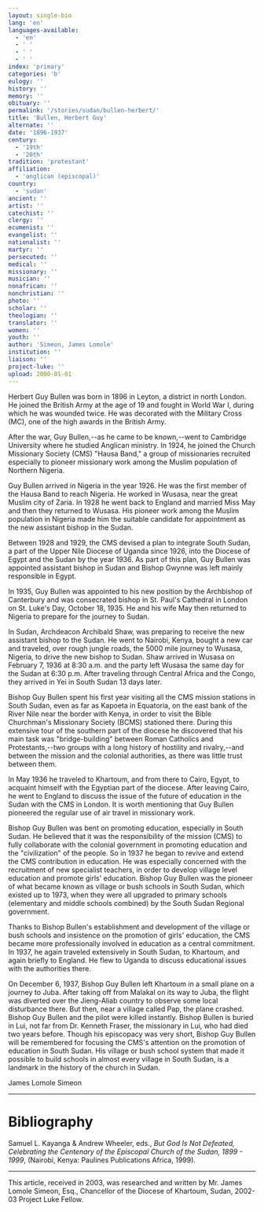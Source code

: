 ```yaml
---
layout: single-bio
lang: 'en'
languages-available:
  - 'en'
  - ' '
  - ' '
  - ' '
index: 'primary'
categories: 'b'
eulogy: ''
history: ''
memory: ''
obituary: ''
permalink: '/stories/sudan/bullen-herbert/'
title: 'Bullen, Herbert Guy'
alternate: ''
date: '1896-1937'
century:
  - '19th'
  - '20th'
tradition: 'protestant'
affiliation:
  - 'anglican (episcopal)'
country:
  - 'sudan'
ancient: ''
artist: ''
catechist: ''
clergy: ''
ecumenist: ''
evangelist: ''
nationalist: ''
martyr: ''
persecuted: ''
medical: ''
missionary: ''
musician: ''
nonafrican: ''
nonchristian: ''
photo: ''
scholar: ''
theologian: ''
translator: ''
women: ''
youth: ''
author: 'Simeon, James Lomole'
institution: ''
liaison: ''
project-luke: ''
upload: 2000-01-01
---
```



Herbert Guy Bullen was born in 1896 in Leyton, a district in north London. He joined the British Army at the age of 19 and fought in World War I, during which he was wounded twice. He was decorated with the Military Cross (MC), one of the high awards in the British Army.

After the war, Guy Bullen,--as he came to be known,--went to Cambridge University where he studied Anglican ministry. In 1924, he joined the Church Missionary Society (CMS) "Hausa Band," a group of missionaries recruited especially to pioneer missionary work  among the Muslim population of Northern Nigeria.

Guy Bullen arrived in Nigeria in the year 1926. He was the first member  of the Hausa Band to reach Nigeria. He worked in Wusasa, near the great Muslim city of Zaria. In 1928 he went back to England and married Miss May and then they returned to Wusasa. His pioneer work among the Muslim population in Nigeria made him the suitable candidate for appointment as the new assistant bishop in the Sudan.

Between 1928 and 1929, the CMS devised a plan to integrate South Sudan, a part of the Upper Nile  Diocese of Uganda since 1926, into the Diocese of Egypt and the Sudan by the year 1936. As part of this plan, Guy Bullen was appointed assistant bishop in Sudan and Bishop Gwynne was left mainly responsible in Egypt.

In 1935, Guy Bullen was appointed to his new position by the Archbishop of Canterbury and was consecrated bishop in St. Paul's Cathedral in London on St. Luke's Day, October 18, 1935. He and his wife May then returned to Nigeria to prepare for the journey to Sudan.

In Sudan, Archdeacon Archibald Shaw, was preparing to receive the new assistant bishop to the Sudan. He went to Nairobi, Kenya, bought a new car and traveled, over rough jungle roads, the 5000 mile journey to Wusasa, Nigeria, to drive the new bishop to Sudan.  Shaw arrived in Wusasa on February 7, 1936 at 8:30 a.m. and the party left Wusasa the same day for the Sudan at 6:30 p.m. After traveling through Central Africa and the Congo, they arrived in Yei in South Sudan 13 days later.

Bishop Guy Bullen spent his first year visiting all the CMS mission stations in South Sudan, even as far as Kapoeta in Equatoria, on the east bank of the River Nile near the border with Kenya, in order to visit the Bible Churchman's Missionary Society (BCMS) stationed there. During this extensive tour of the southern part of the diocese he discovered that his main task was "bridge-building" between Roman Catholics and Protestants,--two groups with a long history of hostility and rivalry,--and between the mission and the colonial authorities, as there was little trust between them.

In May 1936 he traveled to Khartoum, and from there to Cairo, Egypt, to acquaint himself with the Egyptian part of the diocese. After leaving Cairo, he went to England to discuss the issue of the future of education in the Sudan with the CMS in London. It is worth mentioning that Guy Bullen pioneered the regular use of air travel in missionary work.

Bishop Guy Bullen was bent on promoting education, especially in South Sudan. He believed that it was the responsibility of the mission (CMS) to fully collaborate  with the colonial
government in promoting education and the "civilization" of the people. So in 1937 he began to revive and extend the CMS contribution in education. He was especially concerned with the recruitment of new specialist teachers, in order to develop village level education and promote girls' education. Bishop Guy Bullen was the pioneer of what became known as village or bush schools in South Sudan, which existed up to 1973, when they  were all upgraded to primary schools (elementary and middle schools combined) by the South Sudan Regional government.

Thanks to Bishop Bullen's establishment and development of the village or bush schools and insistence on the promotion of girls' education, the CMS became more professionally involved in education as a central commitment. In 1937, he again traveled extensively in South Sudan, to Khartoum, and again briefly to England. He flew to Uganda to discuss educational issues with the authorities there.

On December 6, 1937, Bishop Guy Bullen left Khartoum in a small plane on a journey to Juba. After taking off from Malakal on its way to Juba, the flight was diverted over the Jieng-Aliab country to observe some local disturbance there. But then, near a village called Pap, the plane crashed. Bishop Guy Bullen and the pilot were killed instantly. Bishop Bullen is buried in Lui, not far from Dr. Kenneth Fraser, the missionary in Lui, who had died two years before. Though his episcopacy was very short, Bishop Guy Bullen will be remembered for focusing the CMS's attention on the promotion of education in South Sudan.  His village or bush school system that made it possible to build schools in almost every village in South Sudan, is a landmark in the history of the church in Sudan.

James Lomole Simeon

---

# Bibliography

Samuel L. Kayanga &amp; Andrew Wheeler, eds., *But God Is Not Defeated, Celebrating the Centenary of the Episcopal Church of the Sudan, 1899 - 1999*, (Nairobi, Kenya: Paulines Publications Africa, 1999).

---

This article, received in 2003, was researched and written by Mr. James Lomole Simeon, Esq., Chancellor of the Diocese of Khartoum, Sudan, 2002-03 Project Luke Fellow.